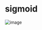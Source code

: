 # sigmoid

![image](https://user-images.githubusercontent.com/23157107/167098613-258afe8d-39ba-4b2c-9aad-a3976ca34a5d.png)

